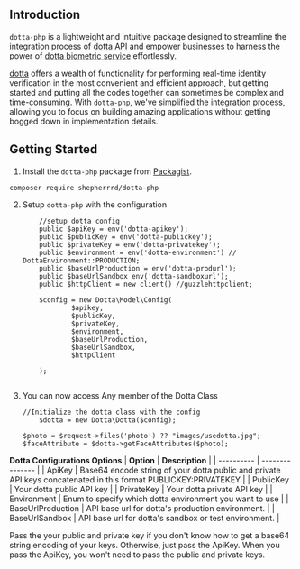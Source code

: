 ## Introduction

`dotta-php` is a lightweight and intuitive package designed to streamline the integration process of [dotta API][dottaapidoc] and empower businesses to harness the power of [dotta biometric service][dottawebsite] effortlessly.

[dotta][dottawebsite] offers a wealth of functionality for performing real-time identity verification in the most convenient and efficient approach, but getting started and putting all the codes together can sometimes be complex and time-consuming. With `dotta-php`, we've simplified the integration process, allowing you to focus on building amazing applications without getting bogged down in implementation details.

## Getting Started

1. Install the `dotta-php` package from [Packagist][packagistlink].

```
composer require shepherrrd/dotta-php
```

2.  Setup `dotta-php` with the configuration

    ```
        //setup dotta config
        public $apiKey = env('dotta-apikey');
        public $publicKey = env('dotta-publickey');
        public $privateKey = env('dotta-privatekey');
        public $environment = env('dotta-environment') // DottaEnvironment::PRODUCTION;
        public $baseUrlProduction = env('dotta-produrl');
        public $baseUrlSandbox env('dotta-sandboxurl');
        public $httpClient = new client() //guzzlehttpclient;

        $config = new Dotta\Model\Config(
                $apikey,
                $publicKey,
                $privateKey,
                $environment,
                $baseUrlProduction,
                $baseUrlSandbox,
                $httpClient

        );


    ```

3.  You can now access Any member of the Dotta Class

    ```
    //Initialize the dotta class with the config
        $dotta = new Dotta\Dotta($config);

    $photo = $request->files('photo') ?? "images/usedotta.jpg";
    $faceAttribute = $dotta->getFaceAttributes($photo);

    ```

**Dotta Configurations Options**
| **Option** | **Description** |
| ---------- | --------------- |
| ApiKey | Base64 encode string of your dotta public and private API keys concatenated in this format PUBLICKEY:PRIVATEKEY |
| PublicKey | Your dotta public API key |
| PrivateKey | Your dotta private API key |
| Environment | Enum to specify which dotta environment you want to use |
| BaseUrlProduction | API base url for dotta's production environment. |
| BaseUrlSandbox | API base url for dotta's sandbox or test environment. |

Pass the your public and private key if you don't know how to get a base64 string encoding of your keys. Otherwise, just pass the ApiKey. When you pass the ApiKey, you won't need to pass the public and private keys.

[dottawebsite]: https://withdotta.com
[dottaapidoc]: https://docs.withdotta.com
[packagistlink]: https::packagist.com/shepherrrd/dotta-php
